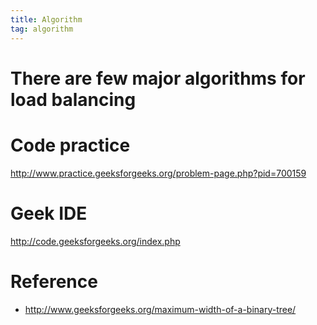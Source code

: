 ```yaml
---
title: Algorithm
tag: algorithm
---
```


There are few major algorithms for load balancing
=================================================

# Code practice
http://www.practice.geeksforgeeks.org/problem-page.php?pid=700159

# Geek IDE
http://code.geeksforgeeks.org/index.php

# Reference
- http://www.geeksforgeeks.org/maximum-width-of-a-binary-tree/